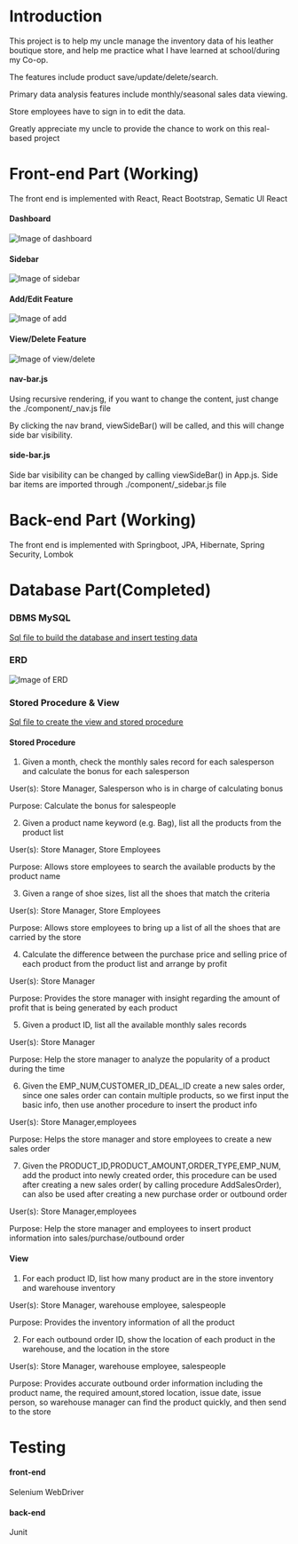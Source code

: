 # Introduction

This project is to help my uncle manage the inventory data of his leather boutique store, and help me practice what I have learned at school/during my Co-op. 

The features include product save/update/delete/search.

Primary data analysis features include monthly/seasonal sales data viewing.

Store employees have to sign in to edit the data.

Greatly appreciate my uncle to provide the chance to work on this real-based project

# Front-end Part (Working)

The front end is implemented with React, React Bootstrap, Sematic UI React

#### Dashboard
![Image of dashboard](screenshots/dash_board.png)

#### Sidebar
![Image of sidebar](screenshots/side_bar.png)


#### Add/Edit Feature
![Image of add](screenshots/add.png)

#### View/Delete Feature
![Image of view/delete](screenshots/view.png)

#### nav-bar.js

Using recursive rendering, if you want to change the content, just change the ./component/_nav.js file

By clicking the nav brand, viewSideBar() will be called, and this will change side bar visibility.

#### side-bar.js

Side bar visibility can be changed by calling viewSideBar() in App.js. Side bar items are imported through ./component/_sidebar.js file




# Back-end Part (Working)

The front end is implemented with Springboot, JPA, Hibernate, Spring Security, Lombok


# Database Part(Completed)

### DBMS MySQL
[Sql file to build the database and insert testing data](Store_data.sql)

### ERD
![Image of ERD](screenshots/ERD.png)

### Stored Procedure & View
[Sql file to create the view and stored procedure](Stored_procedure&View.sql)

#### Stored Procedure

1. Given a month, check the monthly sales record for each salesperson and calculate the bonus for each salesperson

User(s): Store Manager, Salesperson who is in charge of calculating bonus

Purpose: Calculate the bonus for salespeople 

2. Given a product name keyword (e.g. Bag), list all the products from the product list 

User(s): Store Manager, Store Employees		

Purpose: Allows store employees to search the available products by the product name


3. Given a range of shoe sizes, list all the shoes that match the criteria 	

User(s): Store Manager, Store Employees		

Purpose: Allows store employees to bring up a list of all the shoes that are carried by the store

4. Calculate the difference between the purchase price and selling price of each product from the product list and arrange by profit

User(s): Store Manager	

Purpose: Provides the store manager with insight regarding the amount of profit that is being generated by each product

5. Given a product ID, list all the available monthly sales records

User(s): Store Manager	

Purpose: Help the store manager to analyze the popularity of a product during the time

6. Given the EMP_NUM,CUSTOMER_ID_DEAL_ID create a new sales order, since one sales order can contain multiple products, so we first input the basic info, then use another procedure to insert the product info

User(s): Store Manager,employees

Purpose: Helps the store manager and store employees to create a new sales order

7. Given the PRODUCT_ID,PRODUCT_AMOUNT,ORDER_TYPE,EMP_NUM, add the product into newly created order, this procedure can be used after creating a new sales order( by calling procedure AddSalesOrder), can also be used after creating a new purchase order or outbound order

User(s): Store Manager,employees

Purpose: Help the store manager and employees to insert product information into sales/purchase/outbound order

#### View

1. For each product ID, list how many product are in the store inventory and warehouse inventory

User(s): Store Manager, warehouse employee, salespeople

Purpose: Provides the  inventory information of all the product

2. For each outbound order ID, show the location of each product in the warehouse, and the location in the store 

User(s): Store Manager, warehouse employee, salespeople

Purpose: Provides accurate outbound order information including the product name, the required amount,stored location, issue date, issue person, so warehouse manager can find the product quickly, and then send to the store

# Testing

#### front-end

Selenium WebDriver

#### back-end

Junit
